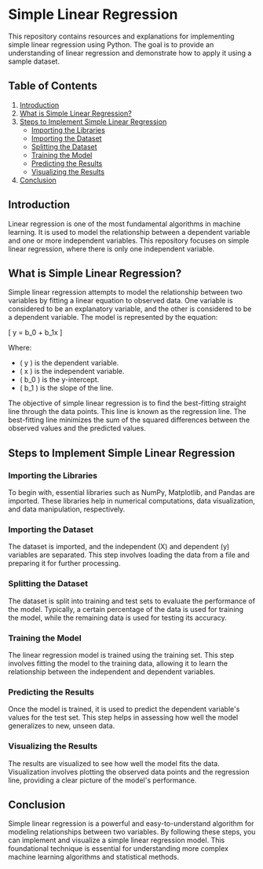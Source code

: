 # Simple Linear Regression

This repository contains resources and explanations for implementing simple linear regression using Python. The goal is to provide an understanding of linear regression and demonstrate how to apply it using a sample dataset.

## Table of Contents

1. [Introduction](#introduction)
2. [What is Simple Linear Regression?](#what-is-simple-linear-regression)
3. [Steps to Implement Simple Linear Regression](#steps-to-implement-simple-linear-regression)
   - [Importing the Libraries](#importing-the-libraries)
   - [Importing the Dataset](#importing-the-dataset)
   - [Splitting the Dataset](#splitting-the-dataset)
   - [Training the Model](#training-the-model)
   - [Predicting the Results](#predicting-the-results)
   - [Visualizing the Results](#visualizing-the-results)
4. [Conclusion](#conclusion)

## Introduction

Linear regression is one of the most fundamental algorithms in machine learning. It is used to model the relationship between a dependent variable and one or more independent variables. This repository focuses on simple linear regression, where there is only one independent variable.

## What is Simple Linear Regression?

Simple linear regression attempts to model the relationship between two variables by fitting a linear equation to observed data. One variable is considered to be an explanatory variable, and the other is considered to be a dependent variable. The model is represented by the equation:

\[ y = b_0 + b_1x \]

Where:
- \( y \) is the dependent variable.
- \( x \) is the independent variable.
- \( b_0 \) is the y-intercept.
- \( b_1 \) is the slope of the line.

The objective of simple linear regression is to find the best-fitting straight line through the data points. This line is known as the regression line. The best-fitting line minimizes the sum of the squared differences between the observed values and the predicted values.

## Steps to Implement Simple Linear Regression

### Importing the Libraries

To begin with, essential libraries such as NumPy, Matplotlib, and Pandas are imported. These libraries help in numerical computations, data visualization, and data manipulation, respectively.

### Importing the Dataset

The dataset is imported, and the independent (X) and dependent (y) variables are separated. This step involves loading the data from a file and preparing it for further processing.

### Splitting the Dataset

The dataset is split into training and test sets to evaluate the performance of the model. Typically, a certain percentage of the data is used for training the model, while the remaining data is used for testing its accuracy.

### Training the Model

The linear regression model is trained using the training set. This step involves fitting the model to the training data, allowing it to learn the relationship between the independent and dependent variables.

### Predicting the Results

Once the model is trained, it is used to predict the dependent variable's values for the test set. This step helps in assessing how well the model generalizes to new, unseen data.

### Visualizing the Results

The results are visualized to see how well the model fits the data. Visualization involves plotting the observed data points and the regression line, providing a clear picture of the model's performance.

## Conclusion

Simple linear regression is a powerful and easy-to-understand algorithm for modeling relationships between two variables. By following these steps, you can implement and visualize a simple linear regression model. This foundational technique is essential for understanding more complex machine learning algorithms and statistical methods.
